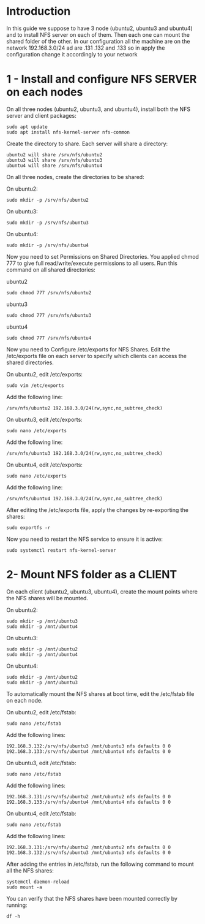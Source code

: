 # Introduction
In this guide we suppose to have 3 node (ubuntu2, ubuntu3 and ubuntu4) and to install NFS server on each of them. Then each one can mount the shared folder of the other.
In our configuration all the machine are on the network 192.168.3.0/24 ad are .131 .132 and .133 so in apply the configuration change it accordingly to your network

# 1 - Install and configure NFS SERVER on each nodes
On all three nodes (ubuntu2, ubuntu3, and ubuntu4), install both the NFS server and client packages:

```
sudo apt update
sudo apt install nfs-kernel-server nfs-common
```

Create the directory to share. Each server will share a directory:
```
ubuntu2 will share /srv/nfs/ubuntu2
ubuntu3 will share /srv/nfs/ubuntu3
ubuntu4 will share /srv/nfs/ubuntu4
```

On all three nodes, create the directories to be shared:

On ubuntu2:
```
sudo mkdir -p /srv/nfs/ubuntu2
```

On ubuntu3:
```
sudo mkdir -p /srv/nfs/ubuntu3
```

On ubuntu4:
```
sudo mkdir -p /srv/nfs/ubuntu4
```

Now you need to set Permissions on Shared Directories. You applied chmod 777 to give full read/write/execute permissions to all users. Run this command on all shared directories:

ubuntu2
```
sudo chmod 777 /srv/nfs/ubuntu2
```

ubuntu3
```
sudo chmod 777 /srv/nfs/ubuntu3
```

ubuntu4
```
sudo chmod 777 /srv/nfs/ubuntu4
```
Now you need to Configure /etc/exports for NFS Shares. Edit the /etc/exports file on each server to specify which clients can access the shared directories.

On ubuntu2, edit /etc/exports:
```
sudo vim /etc/exports
```

Add the following line:
```
/srv/nfs/ubuntu2 192.168.3.0/24(rw,sync,no_subtree_check)
```

On ubuntu3, edit /etc/exports:
```
sudo nano /etc/exports
```

Add the following line:
```
/srv/nfs/ubuntu3 192.168.3.0/24(rw,sync,no_subtree_check)
```

On ubuntu4, edit /etc/exports:
```
sudo nano /etc/exports
```

Add the following line:
```
/srv/nfs/ubuntu4 192.168.3.0/24(rw,sync,no_subtree_check)
```

After editing the /etc/exports file, apply the changes by re-exporting the shares:

```
sudo exportfs -r
```

Now you need to restart the NFS service to ensure it is active:

```
sudo systemctl restart nfs-kernel-server
```

# 2- Mount NFS folder as a CLIENT
On each client (ubuntu2, ubuntu3, ubuntu4), create the mount points where the NFS shares will be mounted.

On ubuntu2:

```
sudo mkdir -p /mnt/ubuntu3
sudo mkdir -p /mnt/ubuntu4
```

On ubuntu3:
```
sudo mkdir -p /mnt/ubuntu2
sudo mkdir -p /mnt/ubuntu4
```

On ubuntu4:
```
sudo mkdir -p /mnt/ubuntu2
sudo mkdir -p /mnt/ubuntu3
```

To automatically mount the NFS shares at boot time, edit the /etc/fstab file on each node.

On ubuntu2, edit /etc/fstab:

```
sudo nano /etc/fstab
```

Add the following lines:

```
192.168.3.132:/srv/nfs/ubuntu3 /mnt/ubuntu3 nfs defaults 0 0
192.168.3.133:/srv/nfs/ubuntu4 /mnt/ubuntu4 nfs defaults 0 0
```

On ubuntu3, edit /etc/fstab:
```
sudo nano /etc/fstab
```

Add the following lines:
```
192.168.3.131:/srv/nfs/ubuntu2 /mnt/ubuntu2 nfs defaults 0 0
192.168.3.133:/srv/nfs/ubuntu4 /mnt/ubuntu4 nfs defaults 0 0
```

On ubuntu4, edit /etc/fstab:
```
sudo nano /etc/fstab
```

Add the following lines:
```
192.168.3.131:/srv/nfs/ubuntu2 /mnt/ubuntu2 nfs defaults 0 0
192.168.3.132:/srv/nfs/ubuntu3 /mnt/ubuntu3 nfs defaults 0 0
```

After adding the entries in /etc/fstab, run the following command to mount all the NFS shares:
```
systemctl daemon-reload
sudo mount -a
```

You can verify that the NFS shares have been mounted correctly by running:
```
df -h
```
